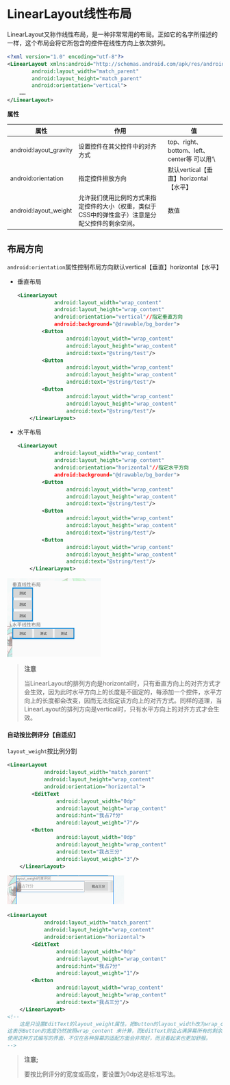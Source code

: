 # LinearLayout线性布局

LinearLayout又称作线性布局，是一种非常常用的布局。正如它的名字所描述的一样，这个布局会将它所包含的控件在线性方向上依次排列。

```xml
<?xml version="1.0" encoding="utf-8"?>
<LinearLayout xmlns:android="http://schemas.android.com/apk/res/android"
        android:layout_width="match_parent"
        android:layout_height="match_parent"
        android:orientation="vertical">
    ……
</LinearLayout>
```

**属性**

| 属性                   | 作用                                                         | 值                                          |
| ---------------------- | ------------------------------------------------------------ | ------------------------------------------- |
| android:layout_gravity | 设置控件在其父控件中的对齐方式                                    | top、right、bottom、left、center等 可以用‘\ |
| android:orientation    | 指定控件排放方向                                             | 默认vertical【垂直】horizontal【水平】      |
| android:layout_weight  | 允许我们使用比例的方式来指定控件的大小（权重，类似于CSS中的弹性盒子）注意是分配父控件的剩余空间。 | 数值                                        |

## 布局方向

`android:orientation`属性控制布局方向默认vertical【垂直】horizontal【水平】

- 垂直布局

  ```xml
  <LinearLayout
              android:layout_width="wrap_content"
              android:layout_height="wrap_content"
              android:orientation="vertical"//指定垂直方向
              android:background="@drawable/bg_border">
          <Button
                  android:layout_width="wrap_content"
                  android:layout_height="wrap_content"
                  android:text="@string/test"/>
          <Button
                  android:layout_width="wrap_content"
                  android:layout_height="wrap_content"
                  android:text="@string/test"/>
          <Button
                  android:layout_width="wrap_content"
                  android:layout_height="wrap_content"
                  android:text="@string/test"/>
      </LinearLayout>
  ```

- 水平布局

  ```xml
  <LinearLayout
              android:layout_width="wrap_content"
              android:layout_height="wrap_content"
              android:orientation="horizontal"//指定水平方向
              android:background="@drawable/bg_border">
          <Button
                  android:layout_width="wrap_content"
                  android:layout_height="wrap_content"
                  android:text="@string/test"/>
          <Button
                  android:layout_width="wrap_content"
                  android:layout_height="wrap_content"
                  android:text="@string/test"/>
          <Button
                  android:layout_width="wrap_content"
                  android:layout_height="wrap_content"
                  android:text="@string/test"/>
      </LinearLayout>
  ```

![1567667981431](linear_layout-images/1567667981431.png)



> **注意**
>
> 当LinearLayout的排列方向是horizontal时，只有垂直方向上的对齐方式才会生效，因为此时水平方向上的长度是不固定的，每添加一个控件，水平方向上的长度都会改变，因而无法指定该方向上的对齐方式。同样的道理，当LinearLayout的排列方向是vertical时，只有水平方向上的对齐方式才会生效。



#### 自动按比例评分【自适应】

`layout_weight`按比例分割

```xml
<LinearLayout
            android:layout_width="match_parent"
            android:layout_height="wrap_content"
            android:orientation="horizontal">
        <EditText
                android:layout_width="0dp"
                android:layout_height="wrap_content"
                android:hint="我占7f分"
                android:layout_weight="7"/>
        <Button
                android:layout_width="0dp"
                android:layout_height="wrap_content"
                android:text="我占三分"
                android:layout_weight="3"/>
    </LinearLayout>
```

![1567669837076](linear_layout-images/1567669837076.png)



```xml
<LinearLayout
            android:layout_width="match_parent"
            android:layout_height="wrap_content"
            android:orientation="horizontal">
        <EditText
                android:layout_width="0dp"
                android:layout_height="wrap_content"
                android:hint="我占7分"
                android:layout_weight="1"/>
        <Button
                android:layout_width="wrap_content"
                android:layout_height="wrap_content"
                android:text="我占三分"/>
    </LinearLayout>
<!--  
    这是只设置EditText的layout_weight属性，把Button的layout_width改为wrap_content
这表示Button的宽度仍然按照wrap_content 来计算，而EditText则会占满屏幕所有的剩余空间。
使用这种方式编写的界面，不仅在各种屏幕的适配方面会非常好，而且看起来也更加舒服。
-->
```

> **注意;**
>
> 要按比例评分的宽度或高度，要设置为0dp这是标准写法。



